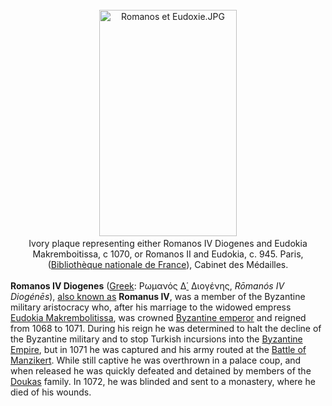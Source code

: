 <div class="photo" colspan="2" style="text-align: center; margin: 25px 0 10px;"><a class="image" href="https://en.wikipedia.org/wiki/File:Romanos_et_Eudoxie.JPG"><img alt="Romanos et Eudoxie.JPG" data-file-height="1926" data-file-width="1170" decoding="async" height="362" src="https://upload.wikimedia.org/wikipedia/commons/thumb/4/43/Romanos_et_Eudoxie.JPG/220px-Romanos_et_Eudoxie.JPG" srcset="https://upload.wikimedia.org/wikipedia/commons/thumb/4/43/Romanos_et_Eudoxie.JPG/330px-Romanos_et_Eudoxie.JPG 1.5x, //upload.wikimedia.org/wikipedia/commons/thumb/4/43/Romanos_et_Eudoxie.JPG/440px-Romanos_et_Eudoxie.JPG 2x" width="220"/></a><div style="line-height:normal;padding-bottom:0.2em;padding-top:0.2em;">Ivory plaque representing either Romanos IV Diogenes and Eudokia Makremboitissa, c 1070, or Romanos II and Eudokia, c. 945. Paris, (<a href="https://en.wikipedia.org/wiki/Biblioth%C3%A8que_nationale_de_France" title="Bibliothèque nationale de France">Bibliothèque nationale de France</a>), Cabinet des Médailles.</div></div>

[comment]: # 'breakpoint'
<p><b>Romanos IV Diogenes</b> (<a href="https://en.wikipedia.org/wiki/Greek_language" title="Greek language">Greek</a>: <span lang="grc" title="Ancient Greek language text">Ρωμανός Δ<a class="mw-redirect" href="https://en.wikipedia.org/wiki/%CE%84" title="΄">΄</a> Διογένης</span>, <i>Rōmanós IV Diogénēs</i>), <a href="https://en.wikipedia.org/wiki/Romanization_of_Greek" title="Romanization of Greek">also known as</a> <b>Romanus IV</b>, was a member of the Byzantine military aristocracy who, after his marriage to the widowed empress <a href="https://en.wikipedia.org/wiki/Eudokia_Makrembolitissa" title="Eudokia Makrembolitissa">Eudokia Makrembolitissa</a>, was crowned <a class="mw-redirect" href="https://en.wikipedia.org/wiki/List_of_Byzantine_Emperors" title="List of Byzantine Emperors">Byzantine emperor</a> and reigned from 1068 to 1071. During his reign he was determined to halt the decline of the Byzantine military and to stop Turkish incursions into the <a href="https://en.wikipedia.org/wiki/Byzantine_Empire" title="Byzantine Empire">Byzantine Empire</a>, but in 1071 he was captured and his army routed at the <a href="https://en.wikipedia.org/wiki/Battle_of_Manzikert" title="Battle of Manzikert">Battle of Manzikert</a>. While still captive he was overthrown in a palace coup, and when released he was quickly defeated and detained by members of the <a href="https://en.wikipedia.org/wiki/Doukas" title="Doukas">Doukas</a> family. In 1072, he was blinded and sent to a monastery, where he died of his wounds.
</p>